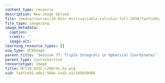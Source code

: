 ```yaml
---
content_type: resource
description: New image Upload
file: /media/courses/18-02sc-multivariable-calculus-fall-2010/faefce91a9e2560e1ea5a1c1888d9d88_MIT18_02SC_L26Brds_6a.png
file_type: image/png
image_metadata:
  caption: ''
  credit: ''
  image-alt: ''
learning_resource_types: []
ocw_type: OCWImage
parent_title: 'Session 77: Triple Integrals in Spherical Coordinates'
parent_type: CourseSection
resourcetype: Image
title: MIT18_02SC_L26Brds_6a.png
uid: faefce91-a9e2-560e-1ea5-a1c1888d9d88
---
```

